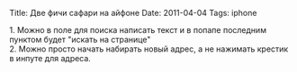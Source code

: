Title: Две фичи сафари на айфоне
Date: 2011-04-04
Tags: iphone

<div class="text">1. Можно в поле для поиска написать текст и в попапе последним пунктом будет "искать на странице"<br />
2. Можно просто начать набирать новый адрес, а не нажимать крестик в инпуте для адреса.</div>